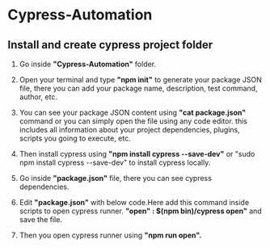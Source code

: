 # Cypress-Automation
<h2>Install and create cypress project folder</h2>

1. Go inside <b>"Cypress-Automation"</b> folder.

2. Open your terminal and type <b>"npm init"</b> to generate your package JSON file, there you can add your package name, description, test command, author, etc.

3. You can see your package JSON content using <b>"cat package.json"</b> command or you can simply open the file using any code editor. this includes all information about your project dependencies, plugins, scripts you going to execute, etc.

4. Then install cypress using <b>"npm install cypress --save-dev"</b> or "sudo npm install cypress --save-dev"  to install cypress locally.

5. Go inside <b>"package.json"</b>  file, there you can see cypress dependencies.

6. Edit <b>"package.json"</b> with below code.Here add this command inside scripts to open cypress runner.
<b>"open" : $(npm bin)/cypress open"</b> and save the file.

7. Then you open cypress runner using <b>"npm run open".</b>
